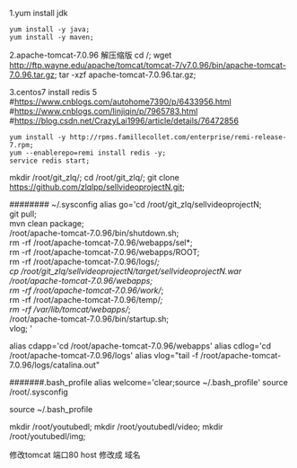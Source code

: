 1.yum install jdk

	yum install -y java;
	yum install -y maven;
2.apache-tomcat-7.0.96  解压缩版
	cd /;
	wget http://ftp.wayne.edu/apache/tomcat/tomcat-7/v7.0.96/bin/apache-tomcat-7.0.96.tar.gz;
	tar -xzf apache-tomcat-7.0.96.tar.gz;

3.centos7  install  redis 5
   #https://www.cnblogs.com/autohome7390/p/6433956.html
   #https://www.cnblogs.com/linjiqin/p/7965783.html
   #https://blog.csdn.net/CrazyLai1996/article/details/76472856
 
	yum install -y http://rpms.famillecollet.com/enterprise/remi-release-7.rpm;
	yum --enablerepo=remi install redis -y;
	service redis start;

mkdir /root/git_zlq/;
cd /root/git_zlq/;
git clone https://github.com/zlqlpp/sellvideoprojectN.git;

######## ~/.sysconfig
alias go='cd /root/git_zlq/sellvideoprojectN;                                                         \
git pull;                                                                                            \
mvn clean package;                                                                                   \
/root/apache-tomcat-7.0.96/bin/shutdown.sh;                                                          \
rm -rf /root/apache-tomcat-7.0.96/webapps/sel*;                                                      \
rm -rf /root/apache-tomcat-7.0.96/webapps/ROOT;                                                      \
rm -rf /root/apache-tomcat-7.0.96/logs/*;                                                            \
cp /root/git_zlq/sellvideoprojectN/target/sellvideoprojectN.war /root/apache-tomcat-7.0.96/webapps;     \
rm -rf /root/apache-tomcat-7.0.96/work/*;                                                            \
rm -rf /root/apache-tomcat-7.0.96/temp/*;                                                            \
rm -rf /var/lib/tomcat/webapps/*;                                                                    \
/root/apache-tomcat-7.0.96/bin/startup.sh; \
vlog; '

alias cdapp='cd /root/apache-tomcat-7.0.96/webapps'
alias cdlog='cd /root/apache-tomcat-7.0.96/logs'
alias vlog="tail -f /root/apache-tomcat-7.0.96/logs/catalina.out"


#######.bash_profile
alias welcome='clear;source ~/.bash_profile'
source /root/.sysconfig


 source ~/.bash_profile



mkdir /root/youtubedl;
mkdir /root/youtubedl/video;
mkdir /root/youtubedl/img;


修改tomcat  端口80 
host 修改成 域名
<Context path="/" docBase="/root/apache-tomcat-7.0.96/webapps/sellvideoprojectN"  reloadable="true" />
<Context path="/video" docBase="/root/youtubedl/video"  reloadable="true" />
<Context path="/videoimg" docBase="/root/youtubedl/img"  reloadable="true" />



